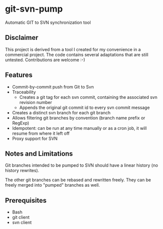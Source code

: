 # git-svn-pump

Automatic GIT to SVN synchronization tool

Disclaimer
----------

This project is derived from a tool I created for my convenience in a commercial project. The code contains several adaptations that are still untested.
Contributions are welcome :-)

Features
--------
- Commit-by-commit push from Git to Svn
- Traceability
  - Creates a git tag for each svn commit, containing the associated svn revision number
  - Appends the original git commit id to every svn commit message
- Creates a distinct svn branch for each git branch
- Allows filtering git branches by convention (branch name prefix or RegExp)
- Idempotent: can be run at any time manually or as a cron job, it will resume from where it left off
- Proxy support for SVN

Notes and Limitations
---------------------
Git branches intended to be pumped to SVN should have a linear history (no history rewrites).

The other git branches can be rebased and rewritten freely. They can be freely merged into "pumped" branches as well.

Prerequisites
-------------
- Bash
- git client
- svn client
